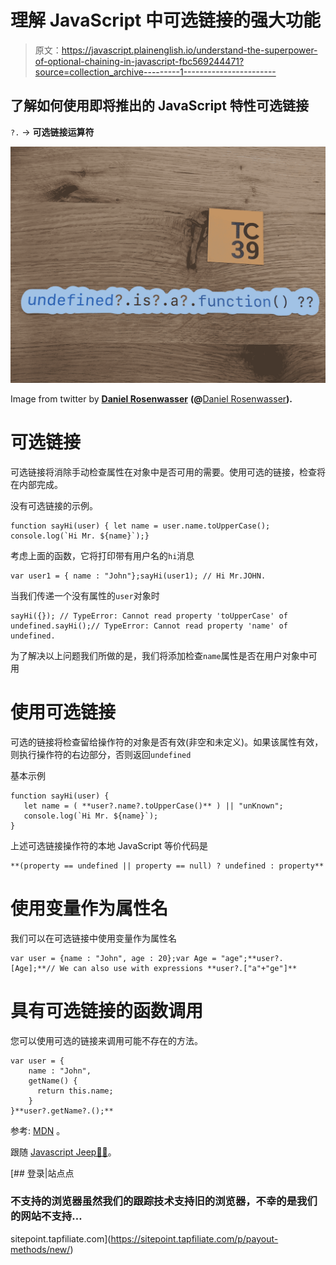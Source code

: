 # 理解 JavaScript 中可选链接的强大功能

> 原文：<https://javascript.plainenglish.io/understand-the-superpower-of-optional-chaining-in-javascript-fbc569244471?source=collection_archive---------1----------------------->

## 了解如何使用即将推出的 JavaScript 特性可选链接

`?.` → **可选链接运算符**

![](img/d45e33da96b019fc46e282e8e300f8c4.png)

Image from twitter by [**Daniel Rosenwasser**](https://twitter.com/drosenwasser) **(@**[Daniel Rosenwasser](https://medium.com/u/4cc5dbe0f6cc?source=post_page-----fbc569244471--------------------------------)**).**

# 可选链接

可选链接将消除手动检查属性在对象中是否可用的需要。使用可选的链接，检查将在内部完成。

没有可选链接的示例。

```
function sayHi(user) { let name = user.name.toUpperCase(); console.log(`Hi Mr. ${name}`);}
```

考虑上面的函数，它将打印带有用户名的`hi`消息

```
var user1 = { name : "John"};sayHi(user1); // Hi Mr.JOHN.
```

当我们传递一个没有属性的`user`对象时

```
sayHi({}); // TypeError: Cannot read property 'toUpperCase' of undefined.sayHi();// TypeError: Cannot read property 'name' of undefined.
```

为了解决以上问题我们所做的是，我们将添加检查`name`属性是否在用户对象中可用

# 使用可选链接

可选的链接将检查留给操作符的对象是否有效(非空和未定义)。如果该属性有效，则执行操作符的右边部分，否则返回`undefined`

基本示例

```
function sayHi(user) {
   let name = ( **user?.name?.toUpperCase()** ) || "unKnown";
   console.log(`Hi Mr. ${name}`);
}
```

上述可选链接操作符的本地 JavaScript 等价代码是

```
**(property == undefined || property == null) ? undefined : property**
```

# 使用变量作为属性名

我们可以在可选链接中使用变量作为属性名

```
var user = {name : "John", age : 20};var Age = "age";**user?.[Age];**// We can also use with expressions **user?.["a"+"ge"]**
```

# 具有可选链接的函数调用

您可以使用可选的链接来调用可能不存在的方法。

```
var user = {
    name : "John",
    getName() {
      return this.name;
    }
}**user?.getName?.();**
```

参考: [MDN](https://developer.mozilla.org/en-US/docs/Web/JavaScript/Reference/Operators/Optional_chaining) 。

跟随 [Javascript Jeep🚙💨](https://medium.com/u/f9ffc26e7e69?source=post_page-----fbc569244471--------------------------------)。

[](https://sitepoint.tapfiliate.com/p/payout-methods/new/) [## 登录|站点点

### 不支持的浏览器虽然我们的跟踪技术支持旧的浏览器，不幸的是我们的网站不支持…

sitepoint.tapfiliate.com](https://sitepoint.tapfiliate.com/p/payout-methods/new/)